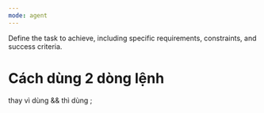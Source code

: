 ```yaml
---
mode: agent
---
```


Define the task to achieve, including specific requirements, constraints, and success criteria.

# Cách dùng 2 dòng lệnh

thay vì dùng && thì dùng ;
